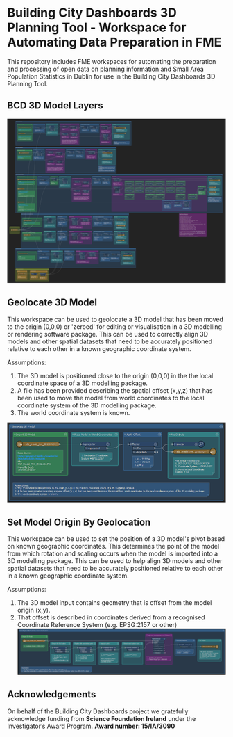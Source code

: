 # Building City Dashboards 3D Planning Tool - Workspace for Automating Data Preparation in FME

This repository includes FME workspaces for automating the preparation and processing of open data on planning information and Small Area Population Statistics in Dublin for use in the Building City Dashboards 3D Planning Tool.

## BCD 3D Model Layers
![BCD_3D_Planning_Open_Data_Layer_Workspace](images/BCD_3D_Planning_Open_Data_Layer_Workspace.PNG)

## Geolocate 3D Model
This workspace can be used to geolocate a 3D model that has been moved to the origin (0,0,0) or 'zeroed' for editing or visualisation in a 3D modelling or rendering software package. This can be used to correctly align 3D models and other spatial datasets that need to be accurately positioned relative to each other in a known geographic coordinate system.

Assumptions:
1. The 3D model is positioned close to the origin (0,0,0) in the the local coordinate space of a 3D modelling package. 
2. A file has been provided describing the spatial offset (x,y,z) that has been used to move the model from world coordinates to the local coordinate system of the 3D modelling package.
3. The world coordinate system is known.

![Geolocate3DModel](images/Geolocate3DModel.PNG)

## Set Model Origin By Geolocation 
This workspace can be used to set the position of a 3D model's pivot based on known geographic coordinates. This determines the point of the model from which rotation and scaling occurs when the model is imported into a 3D modelling package. This can be used to help align 3D models and other spatial datasets that need to be accurately positioned relative to each other in a known geographic coordinate system.

Assumptions:
1. The 3D model input contains geometry that is offset from the model origin (x,y).
2. That offset is described in coordinates derived from a recognised Coordinate Reference System (e.g. EPSG:2157 or other)
![SetModelOriginByGeolocation](images/SetModelOriginByGeolocation.PNG)

## Acknowledgements
On behalf of the Building City Dashboards project we gratefully acknowledge funding from **Science Foundation Ireland** under the Investigator’s Award Program. **Award number: 15/IA/3090**
